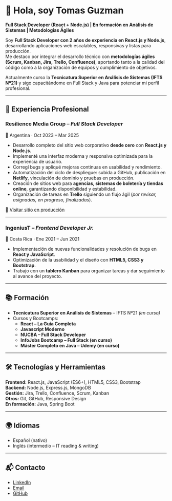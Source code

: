 # 👋 Hola, soy Tomas Guzman  

**Full Stack Developer (React + Node.js) | En formación en Análisis de Sistemas | Metodologías Ágiles**  

Soy **Full Stack Developer con 2 años de experiencia en React.js y Node.js**, desarrollando aplicaciones web escalables, responsivas y listas para producción.  
Me destaco por integrar el desarrollo técnico con **metodologías ágiles (Scrum, Kanban, Jira, Trello, Confluence)**, aportando tanto a la calidad del código como a la organización de equipos y cumplimiento de objetivos.  

Actualmente curso la **Tecnicatura Superior en Análisis de Sistemas (IFTS Nº21)** y sigo capacitándome en Full Stack y Java para potenciar mi perfil profesional.  

---

## 💼 Experiencia Profesional  

### **Resilience Media Group** – *Full Stack Developer*  
📍 Argentina · Oct 2023 – Mar 2025  
- Desarrollo completo del sitio web corporativo **desde cero** con **React.js y Node.js**.  
- Implementé una interfaz moderna y responsiva optimizada para la experiencia de usuario.  
- Corregí bugs y apliqué mejoras continuas en usabilidad y rendimiento.  
- Automatización del ciclo de despliegue: subida a GitHub, publicación en **Netlify**, vinculación de dominio y pruebas en producción.  
- Creación de sitios web para **agencias, sistemas de boletería y tiendas online**, garantizando disponibilidad y estabilidad.  
- Organización de tareas en **Trello** siguiendo un flujo ágil (*por revisar, asignadas, en progreso, finalizadas*).  

🔗 [Visitar sitio en producción](https://resiliencemediagroup.com.ar/)  

---

### **IngeniusT** – *Frontend Developer Jr.*  
📍 Costa Rica · Ene 2021 – Jun 2021  
- Implementación de nuevas funcionalidades y resolución de bugs en **React y JavaScript**.  
- Optimización de la usabilidad y el diseño con **HTML5, CSS3 y Bootstrap**.  
- Trabajo con un **tablero Kanban** para organizar tareas y dar seguimiento al avance del proyecto.  

---

## 📚 Formación  

- **Tecnicatura Superior en Análisis de Sistemas** – IFTS Nº21 *(en curso)*  
- Cursos y Bootcamps:  
  - **React – La Guía Completa**  
  - **Javascript Moderno**  
  - **NUCBA – Full Stack Developer**  
  - **InfoJobs Bootcamp – Full Stack (en curso)**  
  - **Máster Completo en Java – Udemy (en curso)**  

---

## 🛠️ Tecnologías y Herramientas  

**Frontend:** React.js, JavaScript (ES6+), HTML5, CSS3, Bootstrap  
**Backend:** Node.js, Express.js, MongoDB  
**Gestión:** Jira, Trello, Confluence, Scrum, Kanban  
**Otros:** Git, GitHub, Responsive Design  
**En formación:** Java, Spring Boot  

---

## 🌍 Idiomas  
- Español (nativo)  
- Inglés (intermedio – IT reading & writing)  

---

## 📬 Contacto  
- [LinkedIn](https://www.linkedin.com/in/tomasgz7)  
- [Email](mailto:tomasgz.dev@gmail.com)  
- [GitHub](https://github.com/tomasgz7)  
